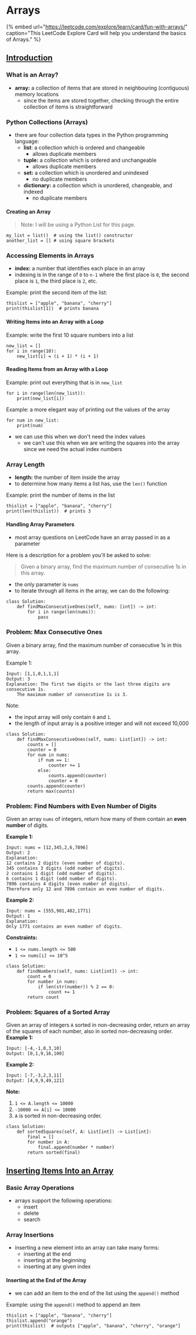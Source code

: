 # Arrays

{% embed url="https://leetcode.com/explore/learn/card/fun-with-arrays/" caption="This LeetCode Explore Card will help you understand the basics of Arrays." %}

## [Introduction](https://leetcode.com/explore/featured/card/fun-with-arrays/521/introduction/)

### What is an Array?

* **array:** a collection of items that are stored in neighbouring \(contiguous\) memory locations
  * since the items are stored together, checking through the entire collection of items is straightforward

### Python Collections \(Arrays\)

* there are four collection data types in the Python programming language:
  * **list**: a collection which is ordered and changeable
    * allows duplicate members
  * **tuple:** a collection which is ordered and unchangeable
    * allows duplicate members
  * **set:** a collection which is unordered and unindexed
    * no duplicate members
  * **dictionary:** a collection which is unordered, changeable, and indexed
    * no duplicate members

#### Creating an Array

> Note: I will be using a Python List for this page.

```text
my_list = list()  # using the list() constructor  
another_list = [] # using square brackets 
```

### Accessing Elements in Arrays

* **index:** a number that identifies each place in an array
* indexing is in the range of `0` to `n-1` where the first place is `0`, the second place is `1`, the third place is `2`, etc.

Example: print the second item of the list:

```text
thislist = ["apple", "banana", "cherry"]
print(thislist[1])  # prints banana
```

#### Writing Items into an Array with a Loop

Example: write the first 10 square numbers into a list

```text
new_list = []
for i in range(10):
    new_list[i] = (i + 1) * (i + 1)
```

#### Reading Items from an Array with a Loop

Example: print out everything that is in `new_list`

```text
for i in range(len(new_list)):
    print(new_list[i])
```

Example: a more elegant way of printing out the values of the array

```text
for num in new_list:
    print(num)
```

* we can use this when we don't need the index values
  * we can't use this when we are writing the squares into the array since we need the actual index numbers

### Array Length

* **length:** the number of item inside the array
* to determine how many items a list has, use the `len()` function

Example: print the number of items in the list

```text
thislist = ["apple", "banana", "cherry"]
print(len(thislist))  # prints 3
```

#### Handling Array Parameters

* most array questions on LeetCode have an array passed in as a parameter



Here is a description for a problem you'll be asked to solve:

> Given a binary array, find the maximum number of consecutive 1s in this array.

* the only parameter is `nums`
* to iterate through all items in the array, we can do the following:

```text
class Solution:
    def findMaxConsecutiveOnes(self, nums: [int]) -> int:
        for i in range(len(nums)):
            pass
```



### Problem: Max Consecutive Ones

Given a binary array, find the maximum number of consecutive 1s in this array.

Example 1:

```text
Input: [1,1,0,1,1,1]
Output: 3
Explanation: The first two digits or the last three digits are consecutive 1s.
    The maximum number of consecutive 1s is 3.
```

Note:

* the input array will only contain `0` and `1`.
* the length of input array is a positive integer and will not exceed 10,000

```text
class Solution:
    def findMaxConsecutiveOnes(self, nums: List[int]) -> int:
        counts = []
        counter = 0
        for num in nums:
            if num == 1:
                counter += 1
            else:
                counts.append(counter)
                counter = 0
        counts.append(counter)
        return max(counts)
```



### Problem: Find Numbers with Even Number of Digits

Given an array `nums` of integers, return how many of them contain an **even number** of digits.



**Example 1:**

```text
Input: nums = [12,345,2,6,7896]
Output: 2
Explanation: 
12 contains 2 digits (even number of digits). 
345 contains 3 digits (odd number of digits). 
2 contains 1 digit (odd number of digits). 
6 contains 1 digit (odd number of digits). 
7896 contains 4 digits (even number of digits). 
Therefore only 12 and 7896 contain an even number of digits.
```

**Example 2:**

```text
Input: nums = [555,901,482,1771]
Output: 1 
Explanation: 
Only 1771 contains an even number of digits.
```

**Constraints:**

* `1 <= nums.length <= 500`
* `1 <= nums[i] <= 10^5`

```text
class Solution:
    def findNumbers(self, nums: List[int]) -> int:
        count = 0
        for number in nums:
            if len(str(number)) % 2 == 0:
                count += 1
        return count
```



### Problem: Squares of a Sorted Array

Given an array of integers `A` sorted in non-decreasing order, return an array of the squares of each number, also in sorted non-decreasing order.  
**Example 1:**

```text
Input: [-4,-1,0,3,10]
Output: [0,1,9,16,100]
```

**Example 2:**

```text
Input: [-7,-3,2,3,11]
Output: [4,9,9,49,121]
```

**Note:**

1. `1 <= A.length <= 10000`
2. `-10000 <= A[i] <= 10000`
3. `A` is sorted in non-decreasing order.

```text
class Solution:
    def sortedSquares(self, A: List[int]) -> List[int]:
        final = []
        for number in A:
            final.append(number * number)
        return sorted(final)
```



## [Inserting Items Into an Array](https://leetcode.com/explore/learn/card/fun-with-arrays/525/inserting-items-into-an-array/3243/)

### Basic Array Operations

* arrays support the following operations:
  * insert
  * delete
  * search

### Array Insertions

* inserting a new element into an array can take many forms:
  * inserting at the end
  * inserting at the beginning
  * inserting at any given index

#### Inserting at the End of the Array

* we can add an item to the end of the list using the `append()` method

Example: using the `append()` method to append an item

```text
thislist = ["apple", "banana", "cherry"]
thislist.append("orange")
print(thislist)  # outputs ["apple", "banana", "cherry", "orange"]
```


